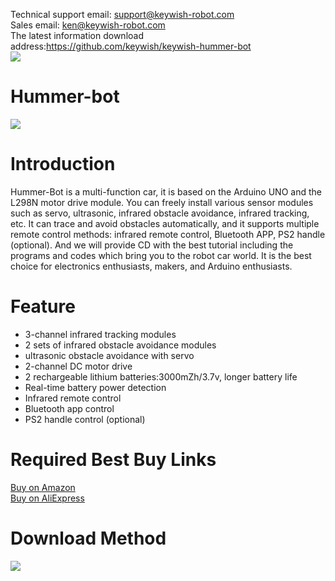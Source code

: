 Technical support email: support@keywish-robot.com</br>
Sales email: ken@keywish-robot.com</br>
The latest information download address:https://github.com/keywish/keywish-hummer-bot   </br>
![](https://github.com/keywish/keywish-hummer-bot/raw/master/hummer-bot)

# Hummer-bot 
![](https://github.com/keywish/keywish-hummer-bot/raw/master/hummer-bot.png)


# Introduction
Hummer-Bot is a multi-function car, it is based on the Arduino UNO and the L298N motor drive module. You can freely install various sensor modules such as servo, ultrasonic, infrared obstacle avoidance, infrared tracking, etc. It can trace and avoid obstacles automatically, and it supports multiple remote control methods: infrared remote control, Bluetooth APP, PS2 handle (optional). And we will provide CD with the best tutorial including the programs and codes which bring you to the robot car world. It is the best choice for electronics enthusiasts, makers, and Arduino enthusiasts.
# Feature
* 3-channel infrared tracking modules </br>
* 2 sets of infrared obstacle avoidance modules </br>
* ultrasonic obstacle avoidance with servo </br>
* 2-channel DC motor drive </br>
* 2 rechargeable lithium batteries:3000mZh/3.7v, longer battery life </br>
* Real-time battery power detection </br>
* Infrared remote control </br>
* Bluetooth app control </br>
* PS2 handle control (optional) </br>

# Required Best Buy Links
[Buy on Amazon](https://www.amazon.com/Keywish-Hummer-Bot-Learning-Bluetooth-Ultrasonic/dp/B07CFX53W4?ref_=ast_sto_dp) </br>
[Buy on AliExpress](https://es.aliexpress.com/item/32959910793.html?spm=a2g0o.detail.100009.4.38997215Wsk0Tv&gps-id=pcDetailLeftTopSell&scm=1007.13482.95643.0&scm_id=1007.13482.95643.0&scm-url=1007.13482.95643.0&pvid=d81871eb-a70e-4ccd-8bbe-efc48e2c6042&_t=gps-id:pcDetailLeftTopSell,scm-url:1007.13482.95643.0,pvid:d81871eb-a70e-4ccd-8bbe-efc48e2c6042,tpp_buckets:668%230%23131923%2313_668%23808%234093%23864_668%23888%233325%2320_668%232846%238111%23441_668%232717%237566%23871)

# Download Method
![](https://github.com/keywish/keywish-hummer-bot/raw/master/Image.png)
